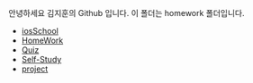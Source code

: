 안녕하세요 김지훈의 Github 입니다. 이 폴더는 homework 폴더입니다.

* [iosSchool]
* [HomeWork]
* [Quiz]
* [Self-Study]
* [project]


 [iosSchool]: <https://github.com/adervise1/jihunKim>
 [HomeWork]: <https://github.com/adervise1/jihunKim>
 [Quiz]: <https://github.com/adervise1/jihunKim>
 [Self-Study]: <https://github.com/adervise1/jihunKim>
 [project]: <https://github.com/adervise1/jihunKim>